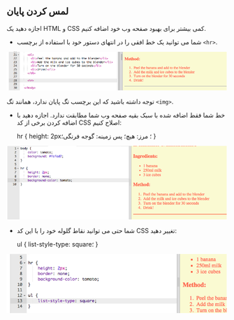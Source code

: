 ## لمس کردن پایان

اجازه دهید یک HTML و CSS کمی بیشتر برای بهبود صفحه وب خود اضافه کنیم.

+ شما می توانید یک خط افقی را در انتهای دستور خود با استفاده از برچسب `<hr>`.

![تصویری](images/recipe-hr.png)

توجه داشته باشید که این برچسب تگ پایان ندارد، همانند تگ `<img>`.

+ خط شما فقط اضافه شده با سبک بقیه صفحه وب شما مطابقت ندارد. اجازه دهید با اضافه کردن برخی از کد CSS اصلاح کنیم:

    hr {
        height: 2px؛
        مرز: هیچ؛
        پس زمینه: گوجه فرنگی؛
    }
    

![تصویری](images/recipe-hr-css.png)

+ شما حتی می توانید نقاط گلوله خود را با این کد CSS تغییر دهید:

    ul {
        list-style-type: square؛
    }
    

![تصویری](images/recipe-ul-css.png)
